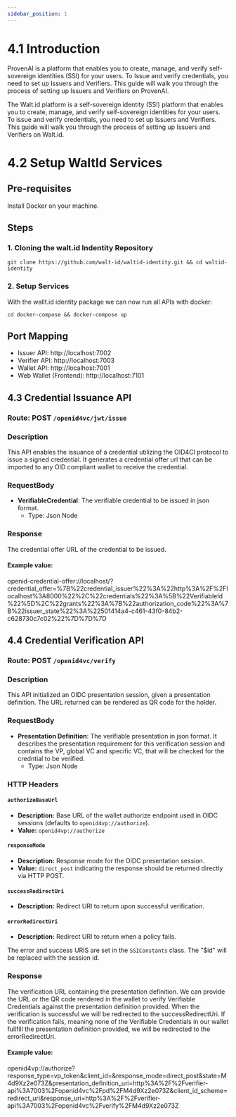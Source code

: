 ```yaml
---
sidebar_position: 1
---
```


# 4.1 Introduction
ProvenAI is a platform that enables you to create, manage, and verify self-sovereign identities (SSI) for your users.
To Issue and verify credentials, you need to set up Issuers and Verifiers. This guide will walk you through the process of setting up Issuers and Verifiers on ProvenAI.

The Walt.id platform is a self-sovereign identity (SSI) platform that enables you to create, manage, and verify self-sovereign identities for your users. To issue and verify credentials, you need to set up Issuers and Verifiers. 
This guide will walk you through the process of setting up Issuers and Verifiers on Walt.id.


# 4.2 Setup WaltId Services 

## Pre-requisites
Install Docker on your machine.
## Steps
### 1. Cloning the walt.id Indentity Repository

```
git clone https://github.com/walt-id/waltid-identity.git && cd waltid-identity
```

### 2. Setup Services
With the wallt.id identity package we can now run all APIs with docker:

```
cd docker-compose && docker-compose up
```
## Port Mapping
- Issuer API: http://localhost:7002
- Verifier API: http://localhost:7003
- Wallet API: http://localhost:7001
- Web Wallet (Frontend): http://localhost:7101

## 4.3 Credential Issuance API
### Route: POST `/openid4vc/jwt/issue`

### Description
This API enables the issuance of a credential utilizing the OID4CI protocol to issue a signed credential. It generates a credential offer url that can be imported to any OID compliant wallet to receive the credential.

### RequestBody
- **VerifiableCredential**: The verifiable credential to be issued in json format.
  - Type: Json Node

### Response
The credential offer URL of the credential to be issued.
#### Example value: 
openid-credential-offer://localhost/?credential_offer=%7B%22credential_issuer%22%3A%22http%3A%2F%2Flocalhost%3A8000%22%2C%22credentials%22%3A%5B%22VerifiableId%22%5D%2C%22grants%22%3A%7B%22authorization_code%22%3A%7B%22issuer_state%22%3A%22501414a4-c461-43f0-84b2-c628730c7c02%22%7D%7D%7D

## 4.4 Credential Verification API
### Route: POST `/openid4vc/verify`

### Description
This API initialized an OIDC presentation session, given a presentation definition. The URL returned can be rendered as QR code for the holder.

### RequestBody
- **Presentation Definition**: The verifiable presentation in json format.  It describes the presentation requirement for this verification session and contains the VP, global VC and specific VC, that will be checked for the credntial to be verified.
  - Type: Json Node

### HTTP Headers

#### `authorizeBaseUrl`

- **Description:** Base URL of the wallet authorize endpoint used in OIDC sessions (defaults to `openid4vp://authorize`).
- **Value:** `openid4vp://authorize`

#### `responseMode`

- **Description:** Response mode for the OIDC presentation session.
- **Value:** `direct_post` indicating the response should be returned directly via HTTP POST.

#### `successRedirectUri`

- **Description:** Redirect URI to return upon successful verification.

#### `errorRedirectUri`

- **Description:** Redirect URI to return when a policy fails.

The error and success URIS are set in the `SSIConstants` class. The "$id" will be replaced with the session id.

### Response
The verification URL containing the presentation definition. We can provide the URL or the QR code rendered in the wallet to verify Verifiable Credentials against the presentation definition provided. When the verification is successful we will be redirected to the successRedirectUri. If the verification fails, meaning none of the Verifiable Credentials in our wallet fullfill the presentation definition provided, we will be redirected to the errorRedirectUri.
#### Example value: 
openid4vp://authorize?response_type=vp_token&client_id=&response_mode=direct_post&state=M4d9Xz2e073Z&presentation_definition_uri=http%3A%2F%2Fverifier-api%3A7003%2Fopenid4vc%2Fpd%2FM4d9Xz2e073Z&client_id_scheme=redirect_uri&response_uri=http%3A%2F%2Fverifier-api%3A7003%2Fopenid4vc%2Fverify%2FM4d9Xz2e073Z